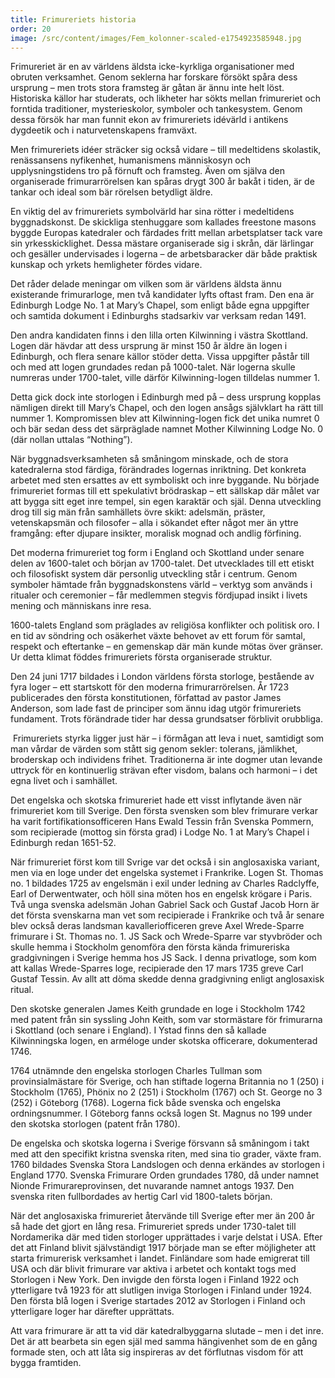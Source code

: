 ```yaml
---
title: Frimureriets historia
order: 20
image: /src/content/images/Fem_kolonner-scaled-e1754923585948.jpg
---
```

Frimureriet är en av världens äldsta icke-kyrkliga organisationer med obruten verksamhet. Genom seklerna har forskare försökt spåra dess ursprung – men trots stora framsteg är gåtan är ännu inte helt löst. Historiska källor har studerats, och likheter har sökts mellan frimureriet och forntida traditioner, mysterieskolor, symboler och tankesystem. Genom dessa försök har man funnit ekon av frimureriets idévärld i antikens dygdeetik och i naturvetenskapens framväxt.

Men frimureriets idéer sträcker sig också vidare – till medeltidens skolastik, renässansens nyfikenhet, humanismens människosyn och upplysningstidens tro på förnuft och framsteg. Även om själva den organiserade frimurarrörelsen kan spåras drygt 300 år bakåt i tiden, är de tankar och ideal som bär rörelsen betydligt äldre.

En viktig del av frimureriets symbolvärld har sina rötter i medeltidens byggnadskonst. De skickliga stenhuggare som kallades freestone masons byggde Europas katedraler och färdades fritt mellan arbetsplatser tack vare sin yrkesskicklighet. Dessa mästare organiserade sig i skrån, där lärlingar och gesäller undervisades i logerna – de arbetsbaracker där både praktisk kunskap och yrkets hemligheter fördes vidare.

Det råder delade meningar om vilken som är världens äldsta ännu existerande frimurarloge, men två kandidater lyfts oftast fram. Den ena är Edinburgh Lodge No. 1 at Mary’s Chapel, som enligt både egna uppgifter och samtida dokument i Edinburghs stadsarkiv var verksam redan 1491.

Den andra kandidaten finns i den lilla orten Kilwinning i västra Skottland. Logen där hävdar att dess ursprung är minst 150 år äldre än logen i Edinburgh, och flera senare källor stöder detta. Vissa uppgifter påstår till och med att logen grundades redan på 1000-talet. När logerna skulle numreras under 1700-talet, ville därför Kilwinning-logen tilldelas nummer 1.

Detta gick dock inte storlogen i Edinburgh med på – dess ursprung kopplas nämligen direkt till Mary’s Chapel, och den logen ansågs självklart ha rätt till nummer 1. Kompromissen blev att Kilwinning-logen fick det unika numret 0 och bär sedan dess det särpräglade namnet Mother Kilwinning Lodge No. 0 (där nollan uttalas “Nothing”).

När byggnadsverksamheten så småningom minskade, och de stora katedralerna stod färdiga, förändrades logernas inriktning. Det konkreta arbetet med sten ersattes av ett symboliskt och inre byggande. Nu började frimureriet formas till ett spekulativt brödraskap – ett sällskap där målet var att bygga sitt eget inre tempel, sin egen karaktär och själ. Denna utveckling drog till sig män från samhällets övre skikt: adelsmän, präster, vetenskapsmän och filosofer – alla i sökandet efter något mer än yttre framgång: efter djupare insikter, moralisk mognad och andlig förfining.

Det moderna frimureriet tog form i England och Skottland under senare delen av 1600-talet och början av 1700-talet. Det utvecklades till ett etiskt och filosofiskt system där personlig utveckling står i centrum. Genom symboler hämtade från byggnadskonstens värld – verktyg som används i ritualer och ceremonier – får medlemmen stegvis fördjupad insikt i livets mening och människans inre resa.

1600-talets England som präglades av religiösa konflikter och politisk oro. I en tid av söndring och osäkerhet växte behovet av ett forum för samtal, respekt och eftertanke – en gemenskap där män kunde mötas över gränser. Ur detta klimat föddes frimureriets första organiserade struktur.

Den 24 juni 1717 bildades i London världens första storloge, bestående av fyra loger – ett startskott för den moderna frimurarrörelsen. År 1723 publicerades den första konstitutionen, författad av pastor James Anderson, som lade fast de principer som ännu idag utgör frimureriets fundament. Trots förändrade tider har dessa grundsatser förblivit orubbliga.

 Frimureriets styrka ligger just här – i förmågan att leva i nuet, samtidigt som man vårdar de värden som stått sig genom sekler: tolerans, jämlikhet, broderskap och individens frihet. Traditionerna är inte dogmer utan levande uttryck för en kontinuerlig strävan efter visdom, balans och harmoni – i det egna livet och i samhället.

Det engelska och skotska frimureriet hade ett visst inflytande även när frimureriet kom till Sverige. Den första svensken som blev frimurare verkar ha varit fortifikationsofficeren Hans Ewald Tessin från Svenska Pommern, som recipierade (mottog sin första grad) i Lodge No. 1 at Mary’s Chapel i Edinburgh redan 1651-52.

När frimureriet först kom till Svrige var det också i sin anglosaxiska variant, men via en loge under det engelska systemet i Frankrike. Logen St. Thomas no. 1 bildades 1725 av engelsmän i exil under ledning av Charles Radclyffe, Earl of Derwentwater, och höll sina möten hos en engelsk krögare i Paris. Två unga svenska adelsmän Johan Gabriel Sack och Gustaf Jacob Horn är det första svenskarna man vet som recipierade i Frankrike och två år senare blev också deras landsman kavalleriofficeren greve Axel Wrede-Sparre frimurare i St. Thomas no. 1. JS Sack och Wrede-Sparre var styvbröder och skulle hemma i Stockholm genomföra den första kända frimureriska gradgivningen i Sverige hemma hos JS Sack. I denna privatloge, som kom att kallas Wrede-Sparres loge, recipierade den 17 mars 1735 greve Carl Gustaf Tessin. Av allt att döma skedde denna gradgivning enligt anglosaxisk ritual.

Den skotske generalen James Keith grundade en loge i Stockholm 1742 med patent från sin syssling John Keith, som var stormästare för frimurarna i Skottland (och senare i England). I Ystad finns den så kallade Kilwinningska logen, en arméloge under skotska officerare, dokumenterad 1746.

1764 utnämnde den engelska storlogen Charles Tullman som provinsialmästare för Sverige, och han stiftade logerna Britannia no 1 (250) i Stockholm (1765), Phönix no 2 (251) i Stockholm (1767) och St. George no 3 (252) i Göteborg (1768). Logerna fick både svenska och engelska ordningsnummer. I Göteborg fanns också logen St. Magnus no 199 under den skotska storlogen (patent från 1780).

De engelska och skotska logerna i Sverige försvann så småningom i takt med att den specifikt kristna svenska riten, med sina tio grader, växte fram. 1760 bildades Svenska Stora Landslogen och denna erkändes av storlogen i England 1770. Svenska Frimurare Orden grundades 1780, då under namnet Nionde Frimurareprovinsen, det nuvarande namnet antogs 1937. Den svenska riten fullbordades av hertig Carl vid 1800-talets början.

När det anglosaxiska frimureriet återvände till Sverige efter mer än 200 år så hade det gjort en lång resa. Frimureriet spreds under 1730-talet till Nordamerika där med tiden storloger upprättades i varje delstat i USA. Efter det att Finland blivit självständigt 1917 började man se efter möjligheter att starta frimurerisk verksamhet i landet. Finländare som hade emigrerat till USA och där blivit frimurare var aktiva i arbetet och kontakt togs med Storlogen i New York. Den invigde den första logen i Finland 1922 och ytterligare två 1923 för att slutligen inviga Storlogen i Finland under 1924. Den första blå logen i Sverige startades 2012 av Storlogen i Finland och ytterligare loger har därefter upprättats.

Att vara frimurare är att ta vid där katedralbyggarna slutade – men i det inre. Det är att bearbeta sin egen själ med samma hängivenhet som de en gång formade sten, och att låta sig inspireras av det förflutnas visdom för att bygga framtiden.